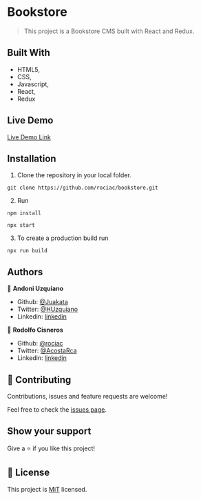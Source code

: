 # Bookstore

> This project is a Bookstore CMS built with React and Redux.

## Built With

- HTML5,
- CSS,
- Javascript,
- React,
- Redux

## Live Demo

[Live Demo Link](https://bookstorerojuak.herokuapp.com/)

## Installation

1. Clone the repository in your local folder.
```
git clone https://github.com/rociac/bookstore.git
```
2. Run
```
npm install
```
```
npx start
```

3. To create a production build run
```
npx run build
```

## Authors

👤 **Andoni Uzquiano**

- Github: [@Juakata](https://github.com/Juakata)
- Twitter: [@HUzquiano](https://twitter.com/HUzquiano)
- Linkedin: [linkedin](https://www.linkedin.com/in/andoni-uzquiano-31304818a/)

👤 **Rodolfo Cisneros**

- Github: [@rociac](https://github.com/rociac)
- Twitter: [@AcostaRca](https://twitter.com/AcostaRca)
- Linkedin: [linkedin](https://www.linkedin.com/in/rociac/)

## 🤝 Contributing

Contributions, issues and feature requests are welcome!

Feel free to check the [issues page](https://github.com/rociac/bookstore/issues).

## Show your support

Give a ⭐️ if you like this project!

## 📝 License

This project is [MiT](https://opensource.org/licenses/MIT) licensed.
